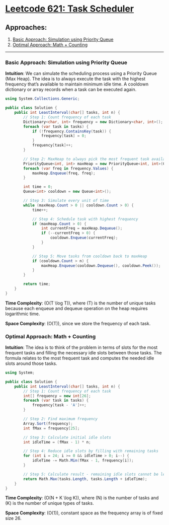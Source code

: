 # [Leetcode 621: Task Scheduler](https://leetcode.com/problems/task-scheduler/)

## Approaches:
1. [Basic Approach: Simulation using Priority Queue](#basic-approach-simulation-using-priority-queue)
2. [Optimal Approach: Math + Counting](#optimal-approach-math-counting)

---

### Basic Approach: Simulation using Priority Queue

**Intuition**:
We can simulate the scheduling process using a Priority Queue (Max Heap). The idea is to always execute the task with the highest frequency that’s available to maintain minimum idle time. A cooldown dictionary or array records when a task can be executed again.

```csharp
using System.Collections.Generic;

public class Solution {
    public int LeastInterval(char[] tasks, int n) {
        // Step 1: Count frequency of each task
        Dictionary<char, int> frequency = new Dictionary<char, int>();
        foreach (var task in tasks) {
            if (!frequency.ContainsKey(task)) {
                frequency[task] = 0;
            }
            frequency[task]++;
        }

        // Step 2: MaxHeap to always pick the most frequent task available
        PriorityQueue<int, int> maxHeap = new PriorityQueue<int, int>(Comparer<int>.Create((a, b) => b - a));
        foreach (var freq in frequency.Values) {
            maxHeap.Enqueue(freq, freq);
        }

        int time = 0;
        Queue<int> cooldown = new Queue<int>();

        // Step 3: Simulate every unit of time
        while (maxHeap.Count > 0 || cooldown.Count > 0) {
            time++;

            // Step 4: Schedule task with highest frequency
            if (maxHeap.Count > 0) {
                int currentFreq = maxHeap.Dequeue();
                if (--currentFreq > 0) {
                    cooldown.Enqueue(currentFreq);
                }
            }

            // Step 5: Move tasks from cooldown back to maxHeap
            if (cooldown.Count > n) {
                maxHeap.Enqueue(cooldown.Dequeue(), cooldown.Peek());
            }
        }

        return time;
    }
}
```

**Time Complexity**: \(O(T \log T)\), where \(T\) is the number of unique tasks because each enqueue and dequeue operation on the heap requires logarithmic time.
  
**Space Complexity**: \(O(T)\), since we store the frequency of each task.

### Optimal Approach: Math + Counting

**Intuition**:
The idea is to think of the problem in terms of slots for the most frequent tasks and filling the necessary idle slots between those tasks. The formula relates to the most frequent task and computes the needed idle slots around those tasks.

```csharp
using System;

public class Solution {
    public int LeastInterval(char[] tasks, int n) {
        // Step 1: Count frequency of each task
        int[] frequency = new int[26];
        foreach (var task in tasks) {
            frequency[task - 'A']++;
        }

        // Step 2: Find maximum frequency
        Array.Sort(frequency);
        int fMax = frequency[25];

        // Step 3: Calculate initial idle slots
        int idleTime = (fMax - 1) * n;

        // Step 4: Reduce idle slots by filling with remaining tasks
        for (int i = 24; i >= 0 && idleTime > 0; i--) {
            idleTime -= Math.Min(fMax - 1, frequency[i]);
        }

        // Step 5: Calculate result - remaining idle slots cannot be less than 0
        return Math.Max(tasks.Length, tasks.Length + idleTime);
    }
}
```

**Time Complexity**: \(O(N + K \log K)\), where \(N\) is the number of tasks and \(K\) is the number of unique types of tasks.

**Space Complexity**: \(O(1)\), constant space as the frequency array is of fixed size 26.

